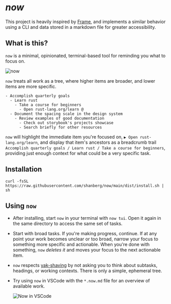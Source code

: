 <!-- README.md -->

# _now_

This project is heavily inspired by
[Frame](https://github.com/lelanthran/frame/tree/master), and implements a
similar behavior using a CLI and data stored in a markdown file for greater
accessibility.


## What is this?

`now` is a minimal, opinionated, terminal-based tool for reminding you what to focus on.

![now](https://github.com/user-attachments/assets/9e6944f0-996a-4314-83d1-f0e8f52880ea)

`now` treats all work as a tree, where higher items are broader, and lower items are more specific.

```
- Accomplish quarterly goals
  - Learn rust
    - Take a course for beginners
      - Open rust-lang.org/learn @
  - Document the spacing scale in the design system
    - Review examples of good documentation
      - Check out storybook's projects showcase
      - Search briefly for other resources
```

`now` will highlight the immediate item you're focused on, `▶︎ Open rust-lang.org/learn`, and display that item's ancestors as a breadcrumb trail `Accomplish quarterly goals / Learn rust / Take a course for beginners`, providing just enough context for what could be a very specific task.

## Installation

```
curl -fsSL https://raw.githubusercontent.com/shanberg/now/main/dist/install.sh | sh
```

## Using `now`

- After installing, start `now` in your terminal with `now tui`. Open it again in the same directory to access the same set of tasks.
- Start with broad tasks. If you're making progress, continue. If at any point your work becomes unclear or too broad, narrow your focus to something more specific and actionable. When you're done with something, `now` _deletes it_ and moves your focus to the next actionable item.
- `now` respects [yak-shaving](https://en.wiktionary.org/wiki/yak_shaving#/media/File:Yak_shaving.jpg) by not asking you to think about subtasks, headings, or working contexts. There is only a simple, ephemeral tree.
- Try using `now` in VSCode with the `*.now.md` file for an overview of available work.

  ![Now in VSCode](https://github.com/user-attachments/assets/fdc0464f-abb0-45ff-abda-becaa26bf948)

